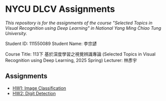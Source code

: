 # NYCU DLCV Assignments
*This repository is for the assignments of the course "Selected Topics in Visual Recognition using Deep Learning" in National Yang Ming Chiao Tung University.*

Student ID: 111550089
Student Name: 李宗諺

Course Title: 113下 基於深度學習之視覺辨識專論 (Selected Topics in Visual Recognition using Deep Learning, 2025 Spring)
Lecturer: 林彥宇

## Assignments
- [HW1: Image Classification](/Lab1)
- [HW2: Digit Detection](/Lab2)
